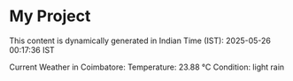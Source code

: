 # My Project

This content is dynamically generated in Indian Time (IST): 2025-05-26 00:17:36 IST


Current Weather in Coimbatore:
Temperature: 23.88 °C
Condition: light rain
